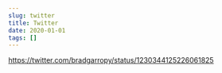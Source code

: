 ```yaml
---
slug: twitter
title: Twitter
date: 2020-01-01
tags: []
---
```


https://twitter.com/bradgarropy/status/1230344125226061825
